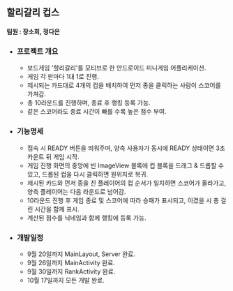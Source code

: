 ## 할리갈리 컵스

#### 팀원 : 장소희, 정다은

- ###  프로젝트 개요

    - 보드게임 '할리갈리'를 모티브로 한 안드로이드 미니게임 어플리케이션.  
    - 게임 각 판마다 1대 1로 진행.
    - 제시되는 카드대로 4개의 컵을 배치하여 먼저 종을 클릭하는 사람이 스코어를 가져감.
    - 총 10라운드를 진행하며, 종료 후 랭킹 등록 가능.
    - 같은 스코어라도 종료 시간이 빠를 수록 높은 점수 부여. 

- ### 기능명세

    - 접속 시 READY 버튼을 띄워주며, 양측 사용자가 동시에 READY 상태이면 3초 카운트 뒤 게임 시작.  
    - 게임 진행 화면의 중앙에 빈 ImageView 블록에 컵 블록을 드래그 & 드롭할 수 있고, 드롭된 컵을 다시 클릭하면 원위치로 복귀.  
    - 제시된 카드와 먼저 종을 친 플레이어의 컵 순서가 일치하면 스코어가 올라가고, 양측 플레이어는 다음 라운드로 넘어감.
    - 10라운드 진행 후 게임 종료 및 스코어에 따라 승패가 표시되고, 이겼을 시 총 걸린 시간을 함께 표시.
    - 계산된 점수를 닉네임과 함께 랭킹에 등록 가능.

- ### 개발일정
    - 9월 20일까지 MainLayout, Server 완료.
    - 9월 26일까지 MainActivity 완료.
    - 9월 30일까지 RankActivity 완료.
    - 10월 17일까지 모든 개발 완료.